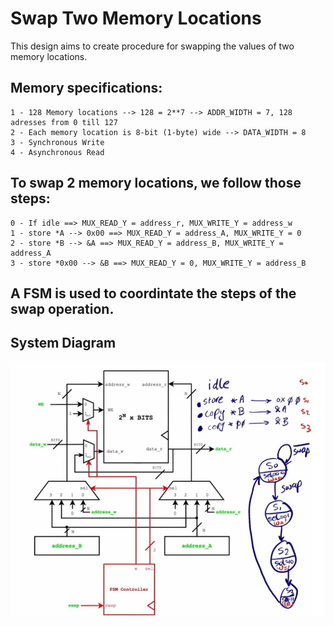 # Swap Two Memory Locations
This design aims to create procedure for swapping the values of two memory locations.
## Memory specifications:
	1 - 128 Memory locations --> 128 = 2**7 --> ADDR_WIDTH = 7, 128 adresses from 0 till 127
	2 - Each memory location is 8-bit (1-byte) wide --> DATA_WIDTH = 8
	3 - Synchronous Write
	4 - Asynchronous Read

## To swap 2 memory locations, we follow those steps:
	0 - If idle ==> MUX_READ_Y = address_r, MUX_WRITE_Y = address_w
	1 - store *A --> 0x00 ==> MUX_READ_Y = address_A, MUX_WRITE_Y = 0
	2 - store *B --> &A ==> MUX_READ_Y = address_B, MUX_WRITE_Y = address_A
	3 - store *0x00 --> &B ==> MUX_READ_Y = 0, MUX_WRITE_Y = address_B

## A FSM is used to coordintate the steps of the swap operation.

 ## System Diagram
![System Diagram](https://github.com/alhusseingamal/RTL-Projects/blob/main/Memory%20Swapper/Swap%20two%20memory%20locations%20-%20block%20diagram%20and%20FSM.jpg)
